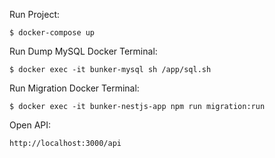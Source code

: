 Run Project:

``
$ docker-compose up
``

Run Dump MySQL Docker Terminal:

``
$ docker exec -it bunker-mysql sh /app/sql.sh
``

Run Migration Docker Terminal:

``
$ docker exec -it bunker-nestjs-app npm run migration:run
``

Open API:

``
http://localhost:3000/api
``
